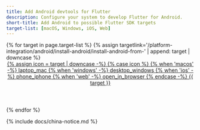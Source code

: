 ```yaml
---
title: Add Android devtools for Flutter
description: Configure your system to develop Flutter for Android.
short-title: Add Android to possible Flutter SDK targets
target-list: [macOS, Windows, iOS, Web]
---
```


<div class="card-deck mb-8">
{% for target in page.target-list %}
{% assign targetlink='/platform-integration/android/install-android/install-android-from-' | append: target | downcase %}
  <a class="card card-app-type"
     id="install-{{target | downcase}}"
     href="{{targetlink}}">
    <div class="card-body">
      <header class="card-title text-center m-0">
        <span class="d-block h1">
          {% assign icon = target | downcase -%}
          {% case icon %}
          {% when 'macos' -%}
            <span class="material-symbols">laptop_mac</span>
          {% when 'windows' -%}
            <span class="material-symbols">desktop_windows</span>
          {% when 'ios' -%}
            <span class="material-symbols">phone_iphone</span>
          {% when 'web' -%}
            <span class="material-symbols">open_in_browser</span>
          {% endcase -%}
        </span>
        <span class="text-muted text-nowrap">
        {{ target }}
        </span>
      </header>
    </div>
  </a>
{% endfor %}
</div>

{% include docs/china-notice.md %}
